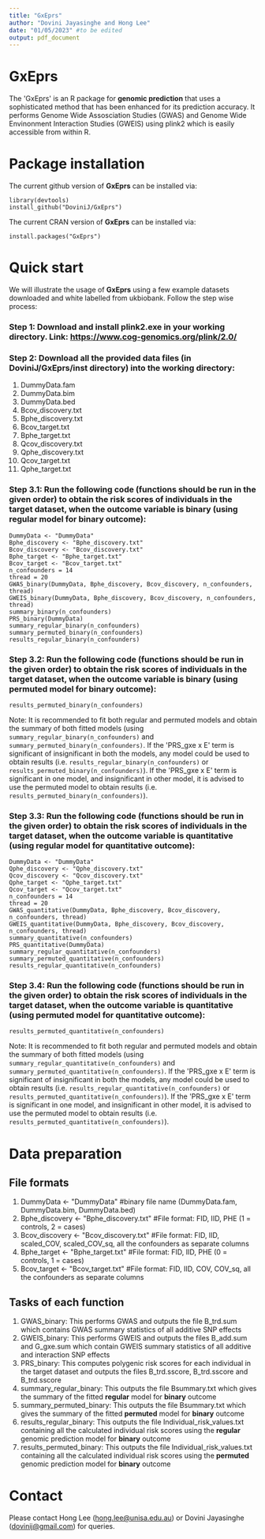 ```yaml
---
title: "GxEprs"
author: "Dovini Jayasinghe and Hong Lee"
date: "01/05/2023" #to be edited
output: pdf_document
---
```



# GxEprs
The 'GxEprs' is an R package for **genomic prediction** that uses a sophisticated method that has been enhanced for its prediction accuracy. It performs Genome Wide Assosciation Studies (GWAS) and Genome Wide Envinonment Interaction Studies (GWEIS) using plink2 which is easily accessible from within R.


# Package installation
The current github version of **GxEprs** can be installed via:
```
library(devtools)
install_github("DoviniJ/GxEprs") 
```
The current CRAN version of **GxEprs** can be installed via:
```
install.packages("GxEprs")
```

# Quick start
We will illustrate the usage of **GxEprs** using a few example datasets downloaded and white labelled from ukbiobank. Follow the step wise process:

### Step 1: Download and install plink2.exe in your working directory. Link: https://www.cog-genomics.org/plink/2.0/

### Step 2: Download all the provided data files (in **DoviniJ/GxEprs/inst** directory) into the working directory:
1) DummyData.fam
2) DummyData.bim
3) DummyData.bed
4) Bcov_discovery.txt
5) Bphe_discovery.txt
6) Bcov_target.txt
7) Bphe_target.txt
8) Qcov_discovery.txt
9) Qphe_discovery.txt
10) Qcov_target.txt
11) Qphe_target.txt

### Step 3.1: Run the following code (functions should be run in the given order) to obtain the risk scores of individuals in the target dataset, when the outcome variable is binary (using regular model for binary outcome):
```
DummyData <- "DummyData"
Bphe_discovery <- "Bphe_discovery.txt"
Bcov_discovery <- "Bcov_discovery.txt"
Bphe_target <- "Bphe_target.txt"
Bcov_target <- "Bcov_target.txt"
n_confounders = 14
thread = 20
GWAS_binary(DummyData, Bphe_discovery, Bcov_discovery, n_confounders, thread)
GWEIS_binary(DummyData, Bphe_discovery, Bcov_discovery, n_confounders, thread)
summary_binary(n_confounders)
PRS_binary(DummyData)
summary_regular_binary(n_confounders)
summary_permuted_binary(n_confounders)
results_regular_binary(n_confounders)
```
### Step 3.2: Run the following code (functions should be run in the given order) to obtain the risk scores of individuals in the target dataset, when the outcome variable is binary (using permuted model for binary outcome):
```
results_permuted_binary(n_confounders)
```

Note: It is recommended to fit both regular and permuted models and obtain the summary of both fitted models (using ```summary_regular_binary(n_confounders)``` and ```summary_permuted_binary(n_confounders)```. If the 'PRS_gxe x E' term is significant of insignificant in both the models, any model could be used to obtain results (i.e. ```results_regular_binary(n_confounders)``` or ```results_permuted_binary(n_confounders)```). If the 'PRS_gxe x E' term is significant in one model, and insignificant in other model, it is advised to use the permuted model to obtain results (i.e. ```results_permuted_binary(n_confounders)```).


### Step 3.3: Run the following code (functions should be run in the given order) to obtain the risk scores of individuals in the target dataset, when the outcome variable is quantitative (using regular model for quantitative outcome):
```
DummyData <- "DummyData"
Qphe_discovery <- "Qphe_discovery.txt"
Qcov_discovery <- "Qcov_discovery.txt"
Qphe_target <- "Qphe_target.txt"
Qcov_target <- "Qcov_target.txt"
n_confounders = 14
thread = 20
GWAS_quantitative(DummyData, Bphe_discovery, Bcov_discovery, n_confounders, thread)
GWEIS_quantitative(DummyData, Bphe_discovery, Bcov_discovery, n_confounders, thread)
summary_quantitative(n_confounders)
PRS_quantitative(DummyData)
summary_regular_quantitative(n_confounders)
summary_permuted_quantitative(n_confounders)
results_regular_quantitative(n_confounders)
```
### Step 3.4: Run the following code (functions should be run in the given order) to obtain the risk scores of individuals in the target dataset, when the outcome variable is quantitative (using permuted model for quantitative outcome):
```
results_permuted_quantitative(n_confounders)
```

Note: It is recommended to fit both regular and permuted models and obtain the summary of both fitted models (using ```summary_regular_quantitative(n_confounders)``` and ```summary_permuted_quantitative(n_confounders)```. If the 'PRS_gxe x E' term is significant of insignificant in both the models, any model could be used to obtain results (i.e. ```results_regular_quantitative(n_confounders)``` or ```results_permuted_quantitative(n_confounders)```). If the 'PRS_gxe x E' term is significant in one model, and insignificant in other model, it is advised to use the permuted model to obtain results (i.e. ```results_permuted_quantitative(n_confounders)```).


# Data preparation

## File formats
1) DummyData <- "DummyData" #binary file name (DummyData.fam, DummyData.bim, DummyData.bed)
2) Bphe_discovery <- "Bphe_discovery.txt" #File format: FID, IID, PHE (1 = controls, 2 = cases)
3) Bcov_discovery <- "Bcov_discovery.txt" #File format: FID, IID, scaled_COV, scaled_COV_sq, all the confounders as separate columns
4) Bphe_target <- "Bphe_target.txt" #File format: FID, IID, PHE (0 = controls, 1 = cases)
5) Bcov_target <- "Bcov_target.txt" #File format: FID, IID, COV, COV_sq, all the confounders as separate columns

## Tasks of each function
1) GWAS_binary: This performs GWAS and outputs the file B_trd.sum which contains GWAS summary statistics of all additive SNP effects
2) GWEIS_binary: This performs GWEIS and outputs the files B_add.sum and G_gxe.sum which contain GWEIS summary statistics of all additive and interaction SNP effects
3) PRS_binary: This computes polygenic risk scores for each individual in the target dataset and outputs the files B_trd.sscore, B_trd.sscore and B_trd.sscore  
4) summary_regular_binary: This outputs the file Bsummary.txt which gives the summary of the fitted **regular** model for **binary** outcome
5) summary_permuted_binary: This outputs the file Bsummary.txt which gives the summary of the fitted **permuted** model for **binary** outcome
6) results_regular_binary: This outputs the file Individual_risk_values.txt containing all the calculated individual risk scores using the **regular** genomic prediction model for **binary** outcome
7) results_permuted_binary: This outputs the file Individual_risk_values.txt containing all the calculated individual risk scores using the **permuted** genomic prediction model for **binary** outcome


# Contact 
Please contact Hong Lee (hong.lee@unisa.edu.au) or Dovini Jayasinghe (dovinij@gmail.com) for queries.
